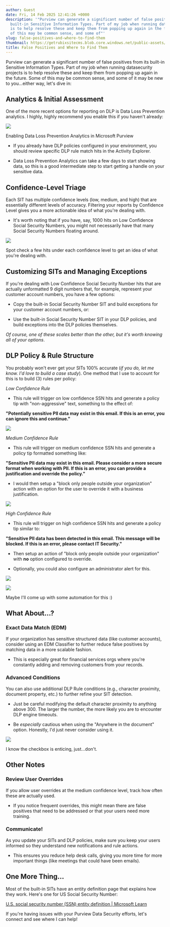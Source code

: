 ```yaml
---
author: Guest
date: Fri, 14 Feb 2025 12:41:26 +0000
description: '"Purview can generate a significant number of false positives from its
  built-in Sensitive Information Types. Part of my job when running datasecurity projects
  is to help resolve these and keep them from popping up again in the future. Some
  of this may be common sense, and some of"'
slug: false-positives-and-where-to-find-them
thumbnail: https://getrubixsitecms.blob.core.windows.net/public-assets/content/v1/thumbnails/false-positives-and-where-to-find-them_thumbnail.jpg
title: False Positives and Where to Find Them
---
```


Purview can generate a significant number of false positives from its built-in Sensitive Information Types. Part of my job when running datasecurity projects is to help resolve these and keep them from popping up again in the future. Some of this may be common sense, and some of it may be new to you...either way, let's dive in:

## Analytics & Initial Assessment

One of the more recent options for reporting on DLP is Data Loss Prevention analytics. I highly, highly recommend you enable this if you haven't already:

![](https://getrubixsitecms.blob.core.windows.net/public-assets/content/v1/5dd365a31aa1fd743bc30b8e/66f1f4a0-531c-444f-8072-7005e6879690/blog1.jpg)

Enabling Data Loss Prevention Analytics in Microsoft Purview

-   If you already have DLP policies configured in your environment, you should review specific DLP rule match hits in the Activity Explorer.
    

-   Data Loss Prevention Analytics can take a few days to start showing data, so this is a good intermediate step to start getting a handle on your sensitive data.
    

## Confidence-Level Triage

Each SIT has multiple confidence levels (low, medium, and high) that are essentially different levels of accuracy. Filtering your reports by Confidence Level gives you a more actionable idea of what you're dealing with.

-   It's worth noting that if you have, say, 1000 hits on Low Confidence Social Security Numbers, you might not necessarily have that many Social Security Numbers floating around.
    

![](https://getrubixsitecms.blob.core.windows.net/public-assets/content/v1/5dd365a31aa1fd743bc30b8e/d224a982-6afb-4a99-b245-751d5f3e5a67/blog2.jpg)

Spot check a few hits under each confidence level to get an idea of what you're dealing with.

## Customizing SITs and Managing Exceptions

If you're dealing with Low Confidence Social Security Number hits that are actually unformatted 9 digit numbers that, for example, represent your customer account numbers, you have a few options:

-   Copy the built-in Social Security Number SIT and build exceptions for your customer account numbers, or:
    

-   Use the built-in Social Security Number SIT in your DLP policies, and build exceptions into the DLP policies themselves.
    

_Of course, one of these scales better than the other, but it's worth knowing all of your options_.

## DLP Policy & Rule Structure

You probably won't ever get your SITs 100% accurate (_if you do, let me know. I'd love to build a case study_). One method that I use to account for this is to build (3) rules per policy:

_Low Confidence Rule_

-   This rule will trigger on low confidence SSN hits and generate a policy tip with "non-aggressive" text, something to the effect of:
    

**"Potentially sensitive PII data may exist in this email. If this is an error, you can ignore this and continue."**

![](https://getrubixsitecms.blob.core.windows.net/public-assets/content/v1/5dd365a31aa1fd743bc30b8e/fd117c7c-5720-4048-ad67-5ee7b0b92a4b/blog3.jpg)

_Medium Confidence Rule_

-   This rule will trigger on medium confidence SSN hits and generate a policy tip formatted something like:
    

**"Sensitive PII data may exist in this email. Please consider a more secure format when working with PII. If this is an error, you can provide a justification and override the policy."**

-   I would then setup a "block only people outside your organization" action with an option for the user to override it with a business justification.
    

![](https://getrubixsitecms.blob.core.windows.net/public-assets/content/v1/5dd365a31aa1fd743bc30b8e/7fe5c323-61ee-4f5c-9f81-7c7e29b15840/blog4.jpg)

_High Confidence Rule_

-   This rule will trigger on high confidence SSN hits and generate a policy tip similar to:
    

**"Sensitive PII data has been detected in this email. This message will be blocked. If this is an error, please contact IT Security."**

-   Then setup an action of "block only people outside your organization" with **no** option configured to override.
    

-   Optionally, you could also configure an administrator alert for this.
    

![](https://getrubixsitecms.blob.core.windows.net/public-assets/content/v1/5dd365a31aa1fd743bc30b8e/6b96eeb4-3b24-42bf-b94d-2ee60c23105c/blog5.jpg)

![](https://getrubixsitecms.blob.core.windows.net/public-assets/content/v1/5dd365a31aa1fd743bc30b8e/d3eee83d-9c11-432a-8f8d-dfcc6675fdbb/blog6.jpg)

Maybe I'll come up with some automation for this :)

What About...?
--------------

### Exact Data Match (EDM)

If your organization has sensitive structured data (like customer accounts), consider using an EDM Classifier to further reduce false positives by matching data in a more scalable fashion.

-   This is especially great for financial services orgs where you're constantly adding and removing customers from your records.
    

### Advanced Conditions

You can also use additional DLP Rule conditions (e.g., character proximity, document property, etc.) to further refine your SIT detection.

-   Just be careful modifying the default character proximity to anything above 300. The larger the number, the more likely you are to encounter DLP engine timeouts.
    

-   Be _especially_ cautious when using the "Anywhere in the document" option. Honestly, I'd just never consider using it.
    

![](https://getrubixsitecms.blob.core.windows.net/public-assets/content/v1/5dd365a31aa1fd743bc30b8e/89a11200-778b-4daf-8478-f73bf0166495/blog7.jpg)

I know the checkbox is enticing, just...don't.

Other Notes
-----------

### Review User Overrides

If you allow user overrides at the medium confidence level, track how often these are actually used.

-   If you notice frequent overrides, this might mean there are false positives that need to be addressed or that your users need more training.
    

### Communicate!

As you update your SITs and DLP policies, make sure you keep your users informed so they understand new notifications and rule actions.

-   This ensures you reduce help desk calls, giving you more time for more important things (like meetings that could have been emails).
    

One More Thing...
-----------------

Most of the built-in SITs have an entity definition page that explains how they work. Here's one for US Social Security Number:

[U.S. social security number (SSN) entity definition | Microsoft Learn](https://learn.microsoft.com/en-us/purview/sit-defn-us-social-security-number)

If you're having issues with your Purview Data Security efforts, let's connect and see where I can help!
